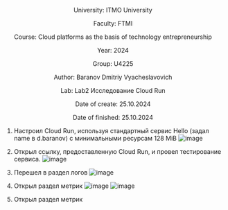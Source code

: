 <div align="center">

University: ITMO University

Faculty: FTMI

Course: Cloud platforms as the basis of technology entrepreneurship

Year: 2024

Group: U4225

Author: Baranov Dmitriy Vyacheslavovich

Lab: Lab2 Исследование Cloud Run

Date of create: 25.10.2024

Date of finished: 25.10.2024

</div>

1. Настроил Cloud Run, используя стандартный сервис Hello (задал name в d.baranov) с минимальными ресурсам 128 MiB
![image](https://github.com/user-attachments/assets/cc7644cb-986d-420e-9eb3-687cc030c288)


2. Открыл ссылку, предоставленную Cloud Run, и провел тестирование сервиса.
![image](https://github.com/user-attachments/assets/53c6f585-8ea5-4107-be59-eda02bfbdd45)

3. Перешел в раздел логов
![image](https://github.com/user-attachments/assets/04efdf96-b5fe-4c87-8313-a20cd41e8a02)

4. Открыл раздел метрик
![image](https://github.com/user-attachments/assets/0fbedb14-193d-46d3-843b-90f9ca3a33cf)
![image](https://github.com/user-attachments/assets/0f932166-b533-4474-9894-552749a1d097)

5. Открыл раздел метрик
